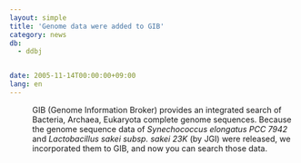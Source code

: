 ```yaml
---
layout: simple
title: 'Genome data were added to GIB'
category: news
db:
  - ddbj


date: 2005-11-14T00:00:00+09:00
lang: en
---
```


<html>
<dd>GIB (Genome Information Broker) provides an integrated search of Bacteria, Archaea, Eukaryota complete genome sequences. Because the genome sequence data of <i>Synechococcus elongatus PCC 7942</i> and <i>Lactobacillus sakei subsp. sakei 23K</i> (by JGI) were released, we incorporated them to GIB, and now you can search those data.</dd>
</html>
